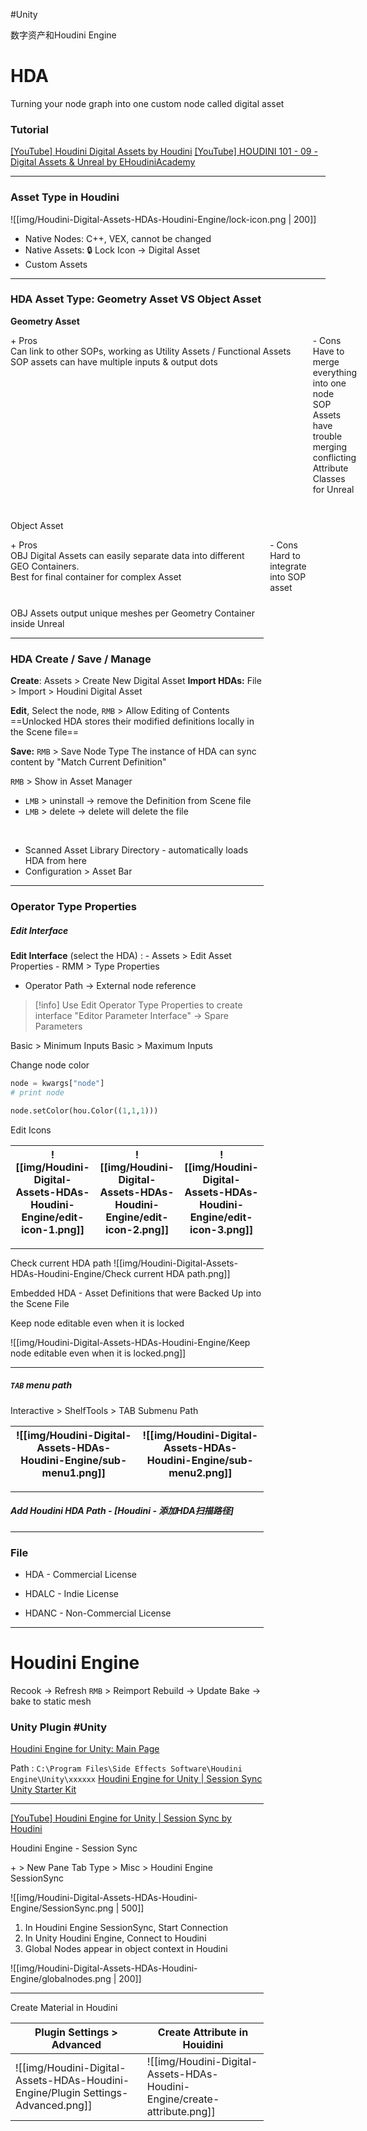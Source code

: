 #Unity 

数字资产和Houdini Engine

# HDA

Turning your node graph into one custom node called digital asset

### Tutorial

[[YouTube] Houdini Digital Assets by Houdini](https://www.youtube.com/watch?v=ybk8XWBnO4o&list=PLXNFA1EysfYnnm2-UZmxrd-MWC7LTWEVl)
[[YouTube] HOUDINI 101 - 09 - Digital Assets & Unreal by EHoudiniAcademy](https://www.youtube.com/watch?v=xz3Vvy5X58U&list=PLd959VTYXCB551P4atiY52iA14JyLsaI7&index=12)

---

### Asset Type in Houdini

![[img/Houdini-Digital-Assets-HDAs-Houdini-Engine/lock-icon.png | 200]]
-   Native Nodes: C++, VEX, cannot be changed
-   Native Assets: 🔒 Lock Icon -> Digital Asset
-   Custom Assets

---

### HDA Asset Type: Geometry Asset VS Object Asset

**Geometry Asset**

<div style="display: grid; grid-template-columns: repeat(2, 2fr); grid-gap: 10px;">
	<div>
	+ Pros<br>
	Can link to other SOPs, working as Utility Assets / Functional Assets<br>
	SOP assets can have multiple inputs & output dots<br>
	</div>
	<div>
	- Cons<br>
	Have to merge everything into one node<br>
	SOP Assets have trouble merging conflicting Attribute Classes for Unreal<br>
	</div>
<div>    

<br>

Object Asset

<div style="display: grid; grid-template-columns: repeat(2, 2fr); grid-gap: 10px;">
	<div>
	+ Pros<br>
	OBJ Digital Assets can easily separate data into different GEO Containers.<br>
	Best for final container for complex Asset<br>
	</div>
	<div>
	- Cons<br>
	Hard to integrate into SOP asset<br>
	</div>
<div>    

OBJ Assets output unique meshes per Geometry Container inside Unreal

---

### HDA Create / Save / Manage

**Create**: Assets > Create New Digital Asset
**Import HDAs:** File > Import > Houdini Digital Asset

**Edit**, Select the node, `RMB` > Allow Editing of Contents
==Unlocked HDA stores their modified definitions locally in the Scene file==

**Save:** `RMB` > Save Node Type
The instance of HDA can sync content by "Match Current Definition"


`RMB` > Show in Asset Manager

-   `LMB` > uninstall -> remove the Definition from Scene file    
-   `LMB` > delete -> delete will delete the file
<br>

-   Scanned Asset Library Directory - automatically loads HDA from here
-   Configuration > Asset Bar

---

### Operator Type Properties

##### Edit Interface

**Edit Interface** (select the HDA) :
	-   Assets > Edit Asset Properties
	-   RMM > Type Properties
-   Operator Path -> External node reference

> [!info] 
> Use Edit Operator Type Properties to create interface
"Editor Parameter Interface" -> Spare Parameters
  

Basic > Minimum Inputs
Basic > Maximum Inputs


Change node color

```Python
node = kwargs["node"]
# print node

node.setColor(hou.Color((1,1,1)))
```

  

Edit Icons

![[img/Houdini-Digital-Assets-HDAs-Houdini-Engine/edit-icon-1.png]]|![[img/Houdini-Digital-Assets-HDAs-Houdini-Engine/edit-icon-2.png]]|![[img/Houdini-Digital-Assets-HDAs-Houdini-Engine/edit-icon-3.png]]
--|--|--

---

Check current HDA path
![[img/Houdini-Digital-Assets-HDAs-Houdini-Engine/Check current HDA path.png]]

Embedded HDA - Asset Definitions that were Backed Up into the Scene File

Keep node editable even when it is locked

![[img/Houdini-Digital-Assets-HDAs-Houdini-Engine/Keep node editable even when it is locked.png]]

---

##### `TAB` menu path

Interactive > ShelfTools > TAB Submenu Path

![[img/Houdini-Digital-Assets-HDAs-Houdini-Engine/sub-menu1.png]]|![[img/Houdini-Digital-Assets-HDAs-Houdini-Engine/sub-menu2.png]]
---|---

---

##### Add Houdini HDA Path - [Houdini - 添加HDA扫描路径]

---

### File

-   HDA - Commercial License
    
-   HDALC - Indie License
    
-   HDANC - Non-Commercial License
    

---

# Houdini Engine

Recook -> Refresh
`RMB` > Reimport
Rebuild -> Update
Bake -> bake to static mesh

### Unity Plugin #Unity
[Houdini Engine for Unity: Main Page](https://www.sidefx.com/docs/unity/index.html)

  

Path : `C:\Program Files\Side Effects Software\Houdini Engine\Unity\xxxxxx`
[Houdini Engine for Unity | Session Sync](https://www.youtube.com/watch?v=kzKGZnimYlo)
[Unity Starter Kit](https://www.sidefx.com/tutorials/unity-starter-kit/)

---

[[YouTube] Houdini Engine for Unity | Session Sync by Houdini](https://www.youtube.com/watch?v=kzKGZnimYlo)

  

Houdini Engine - Session Sync

\+ > New Pane Tab Type > Misc > Houdini Engine SessionSync

![[img/Houdini-Digital-Assets-HDAs-Houdini-Engine/SessionSync.png | 500]]

1.  In Houdini Engine SessionSync, Start Connection
2.  In Unity Houdini Engine, Connect to Houdini    
3.  Global Nodes appear in object context in Houdini

![[img/Houdini-Digital-Assets-HDAs-Houdini-Engine/globalnodes.png | 200]]


---

Create Material in Houdini

Plugin Settings > Advanced | Create Attribute in Houidini
---|---
![[img/Houdini-Digital-Assets-HDAs-Houdini-Engine/Plugin Settings-Advanced.png]]|![[img/Houdini-Digital-Assets-HDAs-Houdini-Engine/create-attribute.png]]

